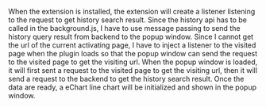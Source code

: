 When the extension is installed, the extension will create a listener listening to the request to get history search result. Since the history api has to be called in the background.js, I have to use message passing to send the history query result from backend to the popup window. Since I cannot get the url of the current activating page, I have to inject a listener to the visited page when the plugin loads so that the popup window can send the request to the visited page to get the visiting url. When the popup window is loaded, it will first sent a request to the visited page to get the visiting url, then it will send a request to the backend to get the history search result. Once the data are ready, a eChart line chart will be initialized and shown in the popup window.
